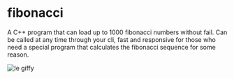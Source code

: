 # fibonacci
A C++ program that can load up to 1000 fibonacci numbers without fail. Can be called at any time through your cli, fast and responsive for those who need a special program that calculates the fibonacci sequence for some reason.

![le giffy](https://i.ibb.co/DGGJk5z/ezgif-com-gif-maker.gif)
